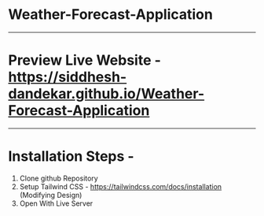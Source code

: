 # Weather-Forecast-Application
-----------------------------------------------------------------------
# Preview Live Website - https://siddhesh-dandekar.github.io/Weather-Forecast-Application

------------------------------------------------------------------------------------------
# Installation Steps -
1. Clone github Repository 
2. Setup Tailwind CSS - https://tailwindcss.com/docs/installation (Modifying Design)
3. Open With Live Server
